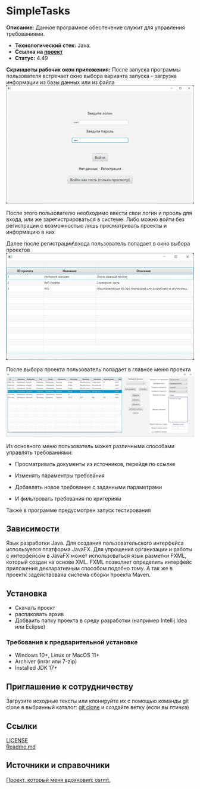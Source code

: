 # SimpleTasks
**Описание:** Данное програмное обеспечение служит для управления требованиями.

* **Технологический стек:** Java.
* **Ссылка на [проект](https://github.com/TohaProger/SimpleTasks/releases/download/v1.0/default.rar)**
* **Статус:** 4.49

**Скриншоты рабочих окон приложения:**
После запуска программы пользователя встречает окно выбора варианта запуска - загрузка информации из базы данных или из файла
![Image alt](https://github.com/TohaProger/SimpleTasks/blob/main/img/login.jpg)

После этого пользователю необходимо ввести свои логин и прооль для входа, или же зарегистрироваться в системе. Либо можно войти без регистрации с возможностью лишь просматривать проекты и информацию в них

Далее после регистрации\входа пользователь попадает в окно выбора проектов
![Image alt](https://github.com/TohaProger/SimpleTasks/blob/main/img/projects.jpg)

После выбора проекта пользователь попадает в главное меню проекта
![Image alt](https://github.com/TohaProger/SimpleTasks/blob/main/img/main.jpg)

Из основного меню пользователь может различными способами управлять требованиями:
* Просматривать документы из источников, перейдя по ссылке

* Изменять параментры требования

* Добавлять новое требование с заданными параметрами

* И фильтровать требования по критериям

Также в программе предусмотрен запуск тестирования



## Зависимости
Язык разработки Java. 
Для создания пользовательского интерфейса используется платформа JavaFX.
Для упрощения организации и работы с интерфейсом в JavaFX может использоваться язык разметки FXML, который создан на основе XML. FXML позволяет определить интерфейс приложения декларативным способом подобно тому. А так же в проектк задействована система сборки проекта Maven.

## Установка
- Скачать проект
- распаковать архив
- Добваить папку проекта в среду разработки (например Intellij Idea или Eclipse)

### Требования к предварительной установке
- Windows 10+, Linux or MacOS 11+
- Archiver (inrar или 7-zip)
- Installed JDK 17+

## Приглашение к сотрудничеству
Загрузите исходные тексты или клонируйте их с помощью команды git clone в выбранный каталог: [git clone](https://github.com/TohaProger/SimpleTasks.git) и создайте ветку (если вы птичка)

## Ссылки
[LICENSE](LICENSE)  
[Readme.md](https://github.com/TohaProger/SimpleTasks/blob/main/README.md)

## Источники и справочники
[Проект, который меня вдохновил: osrmt.](https://github.com/osrmt/osrmt)
